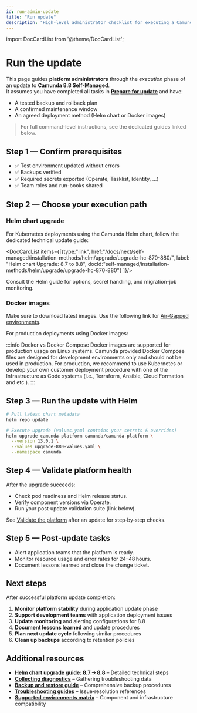 ```yaml
---
id: run-admin-update
title: "Run update"
description: "High-level administrator checklist for executing a Camunda 8.8 update."
---
```


import DocCardList from '@theme/DocCardList';

# Run the update

This page guides **platform administrators** through the _execution_ phase of an update to **Camunda 8.8 Self-Managed**.  
It assumes you have completed all tasks in **[Prepare for update](./prepare-for-update.md)** and have:

- A tested backup and rollback plan
- A confirmed maintenance window
- An agreed deployment method (Helm chart or Docker images)

> For full command-level instructions, see the dedicated guides linked below.

## Step 1 — Confirm prerequisites

- ✅ Test environment updated without errors
- ✅ Backups verified
- ✅ Required secrets exported (Operate, Tasklist, Identity, …)
- ✅ Team roles and run-books shared

## Step 2 — Choose your execution path

### Helm chart upgrade

For Kubernetes deployments using the Camunda Helm chart, follow the dedicated technical update guide:

<DocCardList items={[{type:"link", href:"/docs/next/self-managed/installation-methods/helm/upgrade/upgrade-hc-870-880/", label: "Helm chart Upgrade: 8.7 to 8.8", docId:"self-managed/installation-methods/helm/upgrade/upgrade-hc-870-880"}
]}/>

Consult the Helm guide for options, secret handling, and migration-job monitoring.

### Docker images

Make sure to download latest images. Use the following link for [Air-Gapped environments](../../installation-methods/helm/configure/air-gapped-installation).

For production deployments using Docker images:

:::info Docker vs Docker Compose
Docker images are supported for production usage on Linux systems. Camunda provided Docker Compose files are designed for development environments only and should not be used in production. For production, we recommend to use Kubernetes or develop your own customer deployment procedure with one of the Infrastructure as Code systems (i.e., Terraform, Ansible, Cloud Formation and etc.).
:::

## Step 3 — Run the update with Helm

```bash
# Pull latest chart metadata
helm repo update

# Execute upgrade (values.yaml contains your secrets & overrides)
helm upgrade camunda-platform camunda/camunda-platform \
  --version 13.0.1 \
  --values upgrade-880-values.yaml \
  --namespace camunda
```

## Step 4 — Validate platform health

After the upgrade succeeds:

- Check pod readiness and Helm release status.
- Verify component versions via Operate.
- Run your post‑update validation suite (link below).

See [Validate the platform](../../installation-methods/helm/upgrade/upgrade-hc-870-880/) after an update for step‑by‑step checks.

## Step 5 — Post‑update tasks

- Alert application teams that the platform is ready.
- Monitor resource usage and error rates for 24–48 hours.
- Document lessons learned and close the change ticket.

## Next steps

After successful platform update completion:

1. **Monitor platform stability** during application update phase
2. **Support development teams** with application deployment issues
3. **Update monitoring** and alerting configurations for 8.8
4. **Document lessons learned** and update procedures
5. **Plan next update cycle** following similar procedures
6. **Clean up backups** according to retention policies

## Additional resources

- **[Helm chart upgrade guide: 8.7 → 8.8](../../installation-methods/helm/upgrade/upgrade-hc-870-880/)** – Detailed technical steps
- **[Collecting diagnostics](../../installation-methods/helm/operational-tasks/diagnostics.md)** – Gathering troubleshooting data
- **[Backup and restore guide](../../operational-guides/backup-restore/backup-and-restore/)** – Comprehensive backup procedures
- **[Troubleshooting guides](../../operational-guides/troubleshooting/troubleshooting/)** – Issue‑resolution references
- **[Supported environments matrix](../../../reference/supported-environments/)** – Component and infrastructure compatibility
